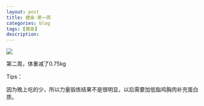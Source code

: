 ```yaml
---
layout: post
title: 健身-第一周
categories: blog
tags: [健身]
description: 
---
```




![](http://ppxiurxox.bkt.clouddn.com/practice-2.PNG)

第二周，体重减了0.75kg

Tips：

因为晚上吃的少，所以力量锻炼结果不是很明显，以后需要加低脂鸡胸肉补充蛋白质。